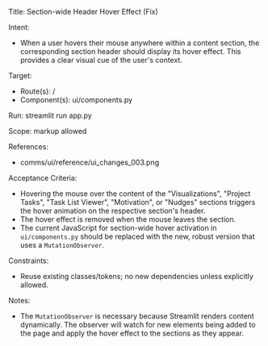 Title: Section-wide Header Hover Effect (Fix)

Intent:
- When a user hovers their mouse anywhere within a content section, the corresponding section header should display its hover effect. This provides a clear visual cue of the user's context.

Target:
- Route(s): /
- Component(s): ui/components.py

Run: streamlit run app.py

Scope: markup allowed

References:
- comms/ui/reference/ui_changes_003.png

Acceptance Criteria:
- Hovering the mouse over the content of the "Visualizations", "Project Tasks", "Task List Viewer", "Motivation", or "Nudges" sections triggers the hover animation on the respective section's header.
- The hover effect is removed when the mouse leaves the section.
- The current JavaScript for section-wide hover activation in `ui/components.py` should be replaced with the new, robust version that uses a `MutationObserver`.

Constraints:
- Reuse existing classes/tokens; no new dependencies unless explicitly allowed.

Notes:
- The `MutationObserver` is necessary because Streamlit renders content dynamically. The observer will watch for new elements being added to the page and apply the hover effect to the sections as they appear.
